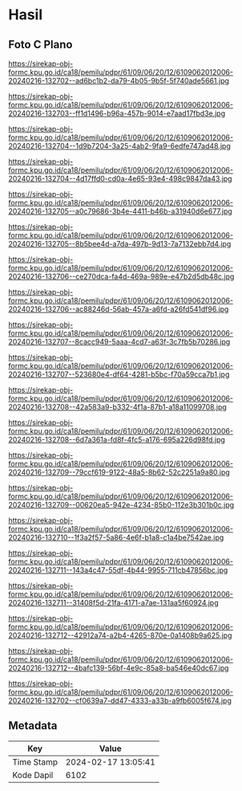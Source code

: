 # Hasil

## Foto C Plano

https://sirekap-obj-formc.kpu.go.id/ca18/pemilu/pdpr/61/09/06/20/12/6109062012006-20240216-132702--ad6bc1b2-da79-4b05-9b5f-5f740ade5661.jpg

https://sirekap-obj-formc.kpu.go.id/ca18/pemilu/pdpr/61/09/06/20/12/6109062012006-20240216-132703--ff1d1496-b96a-457b-9014-e7aad17fbd3e.jpg

https://sirekap-obj-formc.kpu.go.id/ca18/pemilu/pdpr/61/09/06/20/12/6109062012006-20240216-132704--1d9b7204-3a25-4ab2-9fa9-6edfe747ad48.jpg

https://sirekap-obj-formc.kpu.go.id/ca18/pemilu/pdpr/61/09/06/20/12/6109062012006-20240216-132704--4d17ffd0-cd0a-4e65-93e4-498c9847da43.jpg

https://sirekap-obj-formc.kpu.go.id/ca18/pemilu/pdpr/61/09/06/20/12/6109062012006-20240216-132705--a0c79686-3b4e-4411-b46b-a31940d6e677.jpg

https://sirekap-obj-formc.kpu.go.id/ca18/pemilu/pdpr/61/09/06/20/12/6109062012006-20240216-132705--8b5bee4d-a7da-497b-9d13-7a7132ebb7d4.jpg

https://sirekap-obj-formc.kpu.go.id/ca18/pemilu/pdpr/61/09/06/20/12/6109062012006-20240216-132706--ce270dca-fa4d-469a-989e-e47b2d5db48c.jpg

https://sirekap-obj-formc.kpu.go.id/ca18/pemilu/pdpr/61/09/06/20/12/6109062012006-20240216-132706--ac88246d-56ab-457a-a6fd-a26fd541df96.jpg

https://sirekap-obj-formc.kpu.go.id/ca18/pemilu/pdpr/61/09/06/20/12/6109062012006-20240216-132707--8cacc949-5aaa-4cd7-a63f-3c7fb5b70286.jpg

https://sirekap-obj-formc.kpu.go.id/ca18/pemilu/pdpr/61/09/06/20/12/6109062012006-20240216-132707--523680e4-df64-4281-b5bc-f70a59cca7b1.jpg

https://sirekap-obj-formc.kpu.go.id/ca18/pemilu/pdpr/61/09/06/20/12/6109062012006-20240216-132708--42a583a9-b332-4f1a-87b1-a18a11099708.jpg

https://sirekap-obj-formc.kpu.go.id/ca18/pemilu/pdpr/61/09/06/20/12/6109062012006-20240216-132708--6d7a361a-fd8f-4fc5-a176-695a226d98fd.jpg

https://sirekap-obj-formc.kpu.go.id/ca18/pemilu/pdpr/61/09/06/20/12/6109062012006-20240216-132709--79ccf619-9122-48a5-8b62-52c2251a9a80.jpg

https://sirekap-obj-formc.kpu.go.id/ca18/pemilu/pdpr/61/09/06/20/12/6109062012006-20240216-132709--00620ea5-942e-4234-85b0-112e3b301b0c.jpg

https://sirekap-obj-formc.kpu.go.id/ca18/pemilu/pdpr/61/09/06/20/12/6109062012006-20240216-132710--1f3a2f57-5a86-4e6f-b1a8-c1a4be7542ae.jpg

https://sirekap-obj-formc.kpu.go.id/ca18/pemilu/pdpr/61/09/06/20/12/6109062012006-20240216-132711--143a4c47-55df-4b44-9955-711cb47856bc.jpg

https://sirekap-obj-formc.kpu.go.id/ca18/pemilu/pdpr/61/09/06/20/12/6109062012006-20240216-132711--31408f5d-21fa-4171-a7ae-131aa5f60924.jpg

https://sirekap-obj-formc.kpu.go.id/ca18/pemilu/pdpr/61/09/06/20/12/6109062012006-20240216-132712--42912a74-a2b4-4265-870e-0a1408b9a625.jpg

https://sirekap-obj-formc.kpu.go.id/ca18/pemilu/pdpr/61/09/06/20/12/6109062012006-20240216-132712--4bafc139-56bf-4e9c-85a8-ba546e40dc67.jpg

https://sirekap-obj-formc.kpu.go.id/ca18/pemilu/pdpr/61/09/06/20/12/6109062012006-20240216-132702--cf0639a7-dd47-4333-a33b-a9fb6005f674.jpg


## Metadata

| Key        | Value               |
| ---------- | ------------------- |
| Time Stamp | 2024-02-17 13:05:41 |
| Kode Dapil | 6102                |



